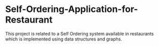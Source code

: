# Self-Ordering-Application-for-Restaurant
This project is related to a Self Ordering system available in restaurants which is implemented using data structures and graphs.
